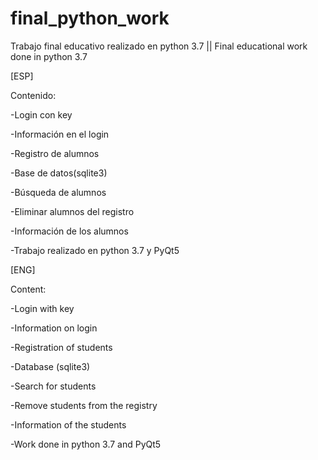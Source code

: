 # final_python_work
Trabajo final educativo realizado en python 3.7 || Final educational work done in python 3.7


[ESP]

Contenido: 

-Login con key

-Información en el login

-Registro de alumnos 

-Base de datos(sqlite3)

-Búsqueda de alumnos

-Eliminar alumnos del registro

-Información de los alumnos

-Trabajo realizado en python 3.7 y PyQt5


[ENG]

Content:

-Login with key

-Information on login

-Registration of students

-Database (sqlite3)

-Search for students

-Remove students from the registry

-Information of the students

-Work done in python 3.7 and PyQt5
